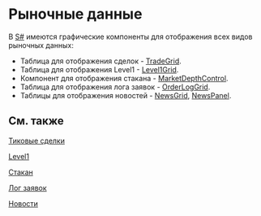 # Рыночные данные

В [S\#](StockSharpAbout.md) имеются графические компоненты для отображения всех видов рыночных данных:

- Таблица для отображения сделок \- [TradeGrid](xref:StockSharp.Xaml.TradeGrid).
- Таблица для отображения Level1 \- [Level1Grid](xref:StockSharp.Xaml.Level1Grid).
- Компонент для отображения стакана \- [MarketDepthControl](xref:StockSharp.Xaml.MarketDepthControl).
- Таблица для отображения лога заявок \- [OrderLogGrid](xref:StockSharp.Xaml.OrderLogGrid).
- Таблицы для отображения новостей \- [NewsGrid](xref:StockSharp.Xaml.NewsGrid), [NewsPanel](xref:StockSharp.Xaml.NewsPanel).

## См. также

[Тиковые сделки](GuiTradeGrid.md)

[Level1](GuiLevel1Grid.md)

[Стакан](GuiMarketDepthControl.md)

[Лог заявок](GuiOrderLogGrid.md)

[Новости](GuiNewsGrid.md)

